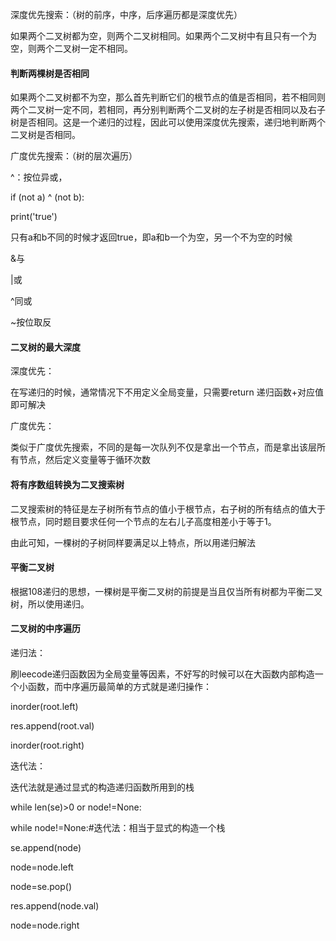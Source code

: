 深度优先搜索：（树的前序，中序，后序遍历都是深度优先）

如果两个二叉树都为空，则两个二叉树相同。如果两个二叉树中有且只有一个为空，则两个二叉树一定不相同。

 

#### 判断两棵树是否相同

如果两个二叉树都不为空，那么首先判断它们的根节点的值是否相同，若不相同则两个二叉树一定不同，若相同，再分别判断两个二叉树的左子树是否相同以及右子树是否相同。这是一个递归的过程，因此可以使用深度优先搜索，递归地判断两个二叉树是否相同。

广度优先搜索：（树的层次遍历）

 

^：按位异或，

if (not a) ^ (not b):

  print('true')

只有a和b不同的时候才返回true，即a和b一个为空，另一个不为空的时候

 

&与

|或

^同或

~按位取反



#### 二叉树的最大深度

深度优先：

在写递归的时候，通常情况下不用定义全局变量，只需要return 递归函数+对应值 即可解决

广度优先：

类似于广度优先搜索，不同的是每一次队列不仅是拿出一个节点，而是拿出该层所有节点，然后定义变量等于循环次数

 

#### 将有序数组转换为二叉搜索树

二叉搜索树的特征是左子树所有节点的值小于根节点，右子树的所有结点的值大于根节点，同时题目要求任何一个节点的左右儿子高度相差小于等于1。

由此可知，一棵树的子树同样要满足以上特点，所以用递归解法

 

#### 平衡二叉树

根据108递归的思想，一棵树是平衡二叉树的前提是当且仅当所有树都为平衡二叉树，所以使用递归。



#### 二叉树的中序遍历

递归法：

刷leecode递归函数因为全局变量等因素，不好写的时候可以在大函数内部构造一个小函数，而中序遍历最简单的方式就是递归操作：

inorder(root.left)

res.append(root.val)

inorder(root.right)

迭代法：

迭代法就是通过显式的构造递归函数所用到的栈

while len(se)>0 or node!=None:

while node!=None:#迭代法：相当于显式的构造一个栈

se.append(node)

node=node.left

node=se.pop()

res.append(node.val)

node=node.right